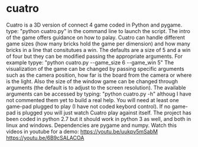 # cuatro
Cuatro is a 3D version of connect 4 game coded in Python and pygame.
type: "python cuatro.py" in the command line to launch the script. The intro of the game offers guidance on how to palay.
Cuatro can handle different game sizes (how many bricks hold the game per dimension) and how many bricks in a line that consitutues a win. The defaults are a size of 5 and a win of four but they can be modified passing the appropriate arguments. For example typye: "python cuatro.py --game_size 6 --game_win 5"
The visualization of the game can be changed by passing specific arguments such as the camera position, how far is the board from the camera or where is the light. Also the size of the window game can be changed through arguments (the default is to adjust to the screen resolution). The available arguments can be accessed by typing: "python cuatro.py -h" althoug I have not commented them yet to build a real help.
You will need at least one game-pad plugged to play (I have not coded keybord control). If no game-pad is plugged you will just watch Cuatro play against itself.
The project has been coded in python 2.7 but it should work in python 3 as well, and both in linux and windows.
Dependencies are pygame and numpy.
Watch this videos in youtube for a demo: 
https://youtu.be/uukpv5mSabM
https://youtu.be/6B9cSALACOA
